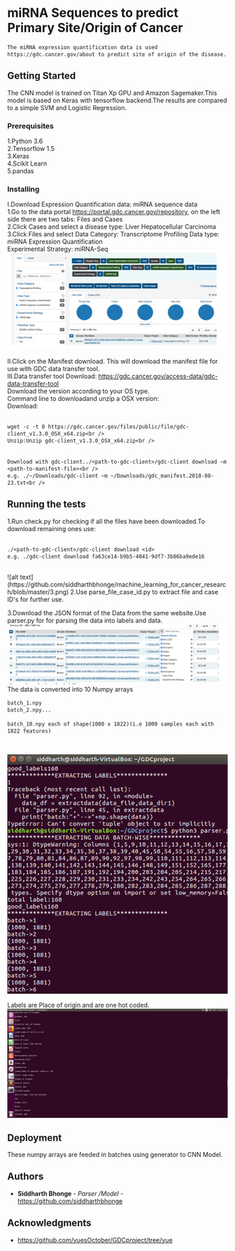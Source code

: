 # miRNA Sequences to predict Primary Site/Origin of Cancer
```
The miRNA expression quantification data is used https://gdc.cancer.gov/about to predict site of origin of the disease.
```


## Getting Started

The CNN model is trained on Titan Xp GPU and Amazon Sagemaker.This model is based on Keras with tensorflow backend.The results are
compared to a simple SVM and Logistic Regression.

### Prerequisites

1.Python 3.6 <br />
2.Tensorflow 1.5<br />
3.Keras <br />
4.Scikit Learn<br />
5.pandas<br />


### Installing

I.Download 
Expression Quantification data: 
miRNA sequence data<br />
1.Go to the data portal https://portal.gdc.cancer.gov/repository, on the left side there are two 
tabs: Files and Cases<br />
2.Click Cases and select a disease type: Liver Hepatocellular Carcinoma<br />
3.Click Files and select Data Category: Transcriptome Profiling Data type: 
miRNA Expression Quantification<br />
Experimental Strategy:
miRNA-Seq<br />
![alt text](https://github.com/siddharthbhonge/machine_learning_for_cancer_research/blob/master/1.png)
<br />
<br />
II.Click on the Manifest download. This will download the manifest file for use with GDC data transfer tool.
<br />
III.Data transfer tool Download: https://gdc.cancer.gov/access-data/gdc-data-transfer-tool<br />
Download the version according to your OS type. <br />
Command line to downloadand unzip a OSX version:  <br />
Download: <br />

```

wget -c -t 0 https://gdc.cancer.gov/files/public/file/gdc-client_v1.3.0_OSX_x64.zip<br />
Unzip:Unzip gdc-client_v1.3.0_OSX_x64.zip<br />


Download with gdc-client../<path-to-gdc-client>/gdc-client download –m <path-to-manifest-file><br />
e.g. ./~/Downloads/gdc-client –m ~/Downloads/gdc_manifest.2018-08-23.txt<br />
```




## Running the tests

1.Run check.py for checking if all the files have been downloaded.To download remaining ones use:
```

./<path-to-gdc-client>/gdc-client download <id>
e.g. ./gdc-client download fa63ce14-b9b5-4041-9df7-3b86ba9ede16 
```
<br />
![alt text](https://github.com/siddharthbhonge/machine_learning_for_cancer_research/blob/master/3.png)
2.Use parse_file_case_id.py to extract file and case ID's for further use.<br />

3.Download the JSON format of the Data from the same website.Use parser.py for for parsing the data into labels and data.<br />
![alt text](https://github.com/siddharthbhonge/machine_learning_for_cancer_research/blob/master/2.png)
The data is converted into 10 Numpy arrays<br />


```
batch_1.npy
batch_2.npy...

batch_10.npy each of shape(1000 x 1822)(i.e 1000 samples each with 1822 features)



```
![alt text](https://github.com/siddharthbhonge/machine_learning_for_cancer_research/blob/master/4.png)

Labels are Place of origin and are one hot coded.
![alt text](https://github.com/siddharthbhonge/machine_learning_for_cancer_research/blob/master/5.png)


## Deployment


These numpy arrays are feeded in batches using generator to CNN Model.<br />






## Authors

* **Siddharth Bhonge** - *Parser /Model* - https://github.com/siddharthbhonge


## Acknowledgments

* https://github.com/yuesOctober/GDCproject/tree/yue
